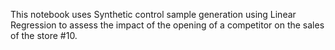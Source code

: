 This notebook uses Synthetic control sample generation using Linear Regression to assess the impact of the opening of a competitor on the sales of the store #10.
